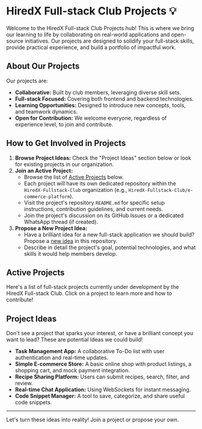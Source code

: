 # HiredX Full-stack Club Projects 💡
 
Welcome to the HiredX Full-stack Club Projects hub! This is where we bring our learning to life by collaborating on real-world applications and open-source initiatives. Our projects are designed to solidify your full-stack skills, provide practical experience, and build a portfolio of impactful work.
 
## About Our Projects
 
Our projects are:
* **Collaborative:** Built by club members, leveraging diverse skill sets.
* **Full-stack Focused:** Covering both frontend and backend technologies.
* **Learning Opportunities:** Designed to introduce new concepts, tools, and teamwork dynamics.
* **Open for Contribution:** We welcome everyone, regardless of experience level, to join and contribute.
 
## How to Get Involved in Projects
 
1.  **Browse Project Ideas:** Check the "Project Ideas" section below or look for existing projects in our organization.
2.  **Join an Active Project:**
    * Browse the list of [Active Projects](#active-projects) below.
    * Each project will have its own dedicated repository within the `HiredX-Fullstack-Club` organization (e.g., `HiredX-Fullstack-Club/e-commerce-platform`).
    * Visit the project's repository `README.md` for specific setup instructions, contribution guidelines, and current needs.
    * Join the project's discussion on its GitHub Issues or a dedicated WhatsApp thread (if created).
3.  **Propose a New Project Idea:**
    * Have a brilliant idea for a new full-stack application we should build? Propose a [new idea](https://github.com/HiredX-Fullstack-Club/projects/issues/new?template=project-idea.yml) in this repository.
    * Describe in detail the project's goal, potential technologies, and what skills it would help members develop.
 
## Active Projects
 
Here's a list of full-stack projects currently under development by the HiredX Full-stack Club. Click on a project to learn more and how to contribute!
 

## Project Ideas
 
Don't see a project that sparks your interest, or have a brilliant concept you want to lead? These are potential ideas we could build!
 
* **Task Management App:** A collaborative To-Do list with user authentication and real-time updates.
* **Simple E-commerce Store:** A basic online shop with product listings, a shopping cart, and mock payment integration.
* **Recipe Sharing Platform:** Users can submit recipes, search, filter, and review.
* **Real-time Chat Application:** Using WebSockets for instant messaging.
* **Code Snippet Manager:** A tool to save, categorize, and share useful code snippets.
 
---
 
Let's turn these ideas into reality! Join a project or propose your own.
